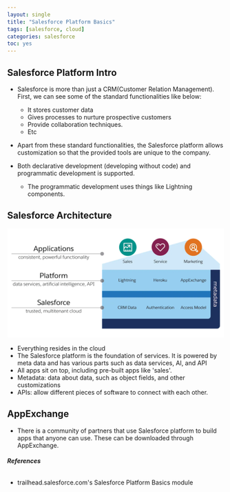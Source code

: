```yaml
---
layout: single
title: "Salesforce Platform Basics"
tags: [salesforce, cloud]
categories: salesforce
toc: yes
---
```


## Salesforce Platform Intro

- Salesforce is more than just a CRM(Customer Relation Management). First, we can see some of the standard functionalities like below:
  - It stores customer data
  - Gives processes to nurture prospective customers
  - Provide collaboration techniques.
  - Etc
- Apart from these standard functionalities, the Salesforce platform allows customization so that the provided tools are unique to the company.

- Both declarative development (developing without code) and programmatic development is supported. 
  - The programmatic development uses things like Lightning components. 

## Salesforce Architecture

<img src="/assets/images/a1b2bb1adfd5c5951a958fb019d4fbd2_platform-basics-arch.webp" alt="a1b2bb1adfd5c5951a958fb019d4fbd2_platform-basics-arch" style="zoom: 50%;" />

- Everything resides in the cloud
- The Salesforce platform is the foundation of services. It is powered by meta data and has various parts such as data services, AI, and API
- All apps sit on top, including pre-built apps like 'sales'.
- Metadata: data about data, such as object fields, and other customizations
- APIs: allow different pieces of software to connect with each other. 

## AppExchange

- There is a community of partners that use Salesforce platform to build apps that anyone can use. These can be downloaded through AppExchange.

###### **References**

- trailhead.salesforce.com's Salesforce Platform Basics module